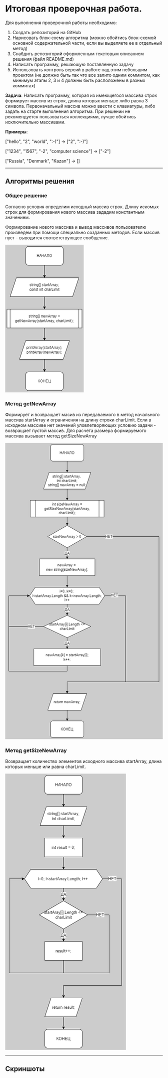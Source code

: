 # Итоговая проверочная работа.

Для выполнения проверочной работы необходимо:

1. Создать репозиторий на GitHub
2. Нарисовать блок-схему алгоритма (можно обойтись блок-схемой основной содержательной части, если вы выделяете ее в отдельный метод)
3. Снабдить репозиторий оформленным текстовым описанием решения (файл README.md)
4. Написать программу, решающую поставленную задачу
5. Использовать контроль версий в работе над этим небольшим проектом (не должно быть так что все залито одним коммитом, как минимум этапы 2, 3 и 4 должны быть расположены в разных коммитах)

**Задача**: Написать программу, которая из имеющегося массива строк формирует массив из строк, длина которых меньше либо равна 3 символа. Первоначальный массив можно ввести с клавиатуры, либо задать на старте выполнения алгоритма. При решении не рекомендуется пользоваться коллекциями, лучше обойтись исключительно массивами.

**Примеры**:

["hello", "2", "world", ":-)"] -> ["2", ":-)"]

["1234", "1567", "-2", "computer science"] -> ["-2"]

["Russia", "Denmark", "Kazan"] -> []

---

## Алгоритмы решения 

### Общее решение

Согласно условия определим исходный массив строк. Длину искомых строк для формирования нового массива зададим константным значением.

Формирование нового массива и вывод  массивов пользователю произведем при помощи специально созданных методов. Если массив пуст - выводится соответствующее сообщение.

!["Основной алгоритм"](/Images/Main.drawio.png "Main algorythm")

### Метод getNewArray

Формирует и возвращает масив из передаваемого в метод начального массива startArray и ограничения на длину строки charLimit. Если в исходном массиве нет значений уловлетворяющих условию задачи - возвращает пустой массив. Для расчета размера формируемого массива вызывает метод getSizeNewArray

!["Метод getNewArray"](/Images/getNewArray.drawio.png "Algorythm getNewArray")

### Метод getSizeNewArray

Возвращает количество элементов исходного массива startArray, длина которых меньше или равна charLimit.

!["Метод getSizeNewArray"](/Images/getSizeNewArray.drawio.png "Algorythm getSizeNewArray")

---

## Скриншоты 